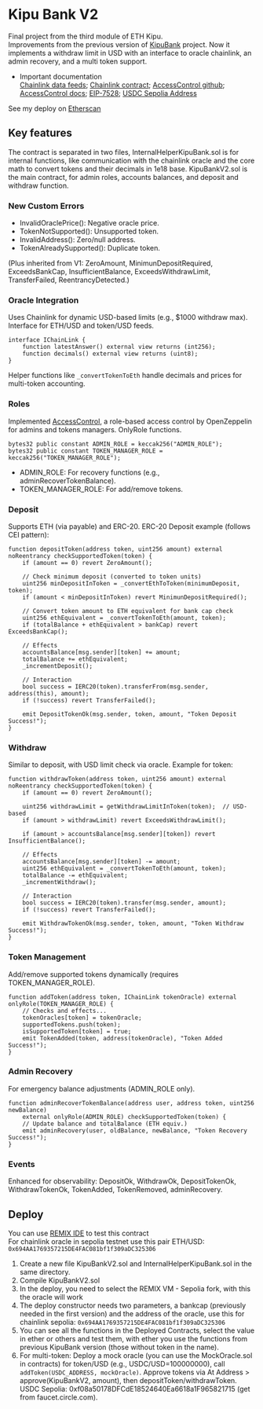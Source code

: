 # Kipu Bank V2
Final project from the third module of ETH Kipu.  
Improvements from the previous version of [KipuBank](https://github.com/JPKP-Kuhn/kipu-bank) project. Now it implements a withdraw limit in USD with an interface to oracle chainlink, an admin recovery, and a multi token support.

- Important documentation  
  [Chainlink data feeds](https://docs.chain.link/data-feeds/price-feeds/addresses?page=1&testnetPage=2);
  [Chainlink contract](https://sepolia.etherscan.io/address/0x694AA1769357215DE4FAC081bf1f309aDC325306#readContract);
  [AccessControl github](https://github.com/OpenZeppelin/openzeppelin-contracts/blob/master/contracts/access/AccessControl.sol);
  [AccessControl docs](https://docs.openzeppelin.com/contracts/3.x/access-control#using-accesscontrol);
  [EIP-7528](https://eips.ethereum.org/EIPS/eip-7528);
  [USDC Sepolia Address](https://sepolia.etherscan.io/token/0xf08a50178DFCdE18524640Ea6618a1F965821715)  

See my deploy on [Etherscan](https://sepolia.etherscan.io/tx/0x6483efa17ace29f2b672b3d8ab6f187bc1d7973d9ccb20b15006912e3c7d0c9e)

## Key features
The contract is separated in two files, InternalHelperKipuBank.sol is for internal functions, like communication with the chainlink oracle and the core math to convert tokens and their decimals in 1e18 base. KipuBankV2.sol is the main contract, for admin roles, accounts balances, and deposit and withdraw function.

### New Custom Errors
- InvalidOraclePrice(): Negative oracle price.
- TokenNotSupported(): Unsupported token.
- InvalidAddress(): Zero/null address.
- TokenAlreadySupported(): Duplicate token.

(Plus inherited from V1: ZeroAmount, MinimunDepositRequired, ExceedsBankCap, InsufficientBalance, ExceedsWithdrawLimit, TransferFailed, ReentrancyDetected.)

### Oracle Integration
Uses Chainlink for dynamic USD-based limits (e.g., $1000 withdraw max). Interface for ETH/USD and token/USD feeds.

```solidity
interface IChainLink {
    function latestAnswer() external view returns (int256);
    function decimals() external view returns (uint8);
}
```

Helper functions like `_convertTokenToEth` handle decimals and prices for multi-token accounting.

### Roles
Implemented [AccessControl](https://docs.openzeppelin.com/contracts/3.x/access-control), a role-based access control by OpenZeppelin for admins and tokens managers. OnlyRole functions.

```solidity
bytes32 public constant ADMIN_ROLE = keccak256("ADMIN_ROLE");
bytes32 public constant TOKEN_MANAGER_ROLE = keccak256("TOKEN_MANAGER_ROLE");
```

- ADMIN_ROLE: For recovery functions (e.g., adminRecoverTokenBalance).
- TOKEN_MANAGER_ROLE: For add/remove tokens.

### Deposit
Supports ETH (via payable) and ERC-20. ERC-20 Deposit example (follows CEI pattern):

```solidity
function depositToken(address token, uint256 amount) external noReentrancy checkSupportedToken(token) {
    if (amount == 0) revert ZeroAmount();
   
    // Check minimum deposit (converted to token units)
    uint256 minDepositInToken = _convertEthToToken(minimumDeposit, token);
    if (amount < minDepositInToken) revert MinimunDepositRequired();
   
    // Convert token amount to ETH equivalent for bank cap check
    uint256 ethEquivalent = _convertTokenToEth(amount, token);
    if (totalBalance + ethEquivalent > bankCap) revert ExceedsBankCap();
   
    // Effects
    accountsBalance[msg.sender][token] += amount;
    totalBalance += ethEquivalent;
    _incrementDeposit();
   
    // Interaction
    bool success = IERC20(token).transferFrom(msg.sender, address(this), amount);
    if (!success) revert TransferFailed();
   
    emit DepositTokenOk(msg.sender, token, amount, "Token Deposit Success!");
}
```

### Withdraw
Similar to deposit, with USD limit check via oracle. Example for token:

```solidity
function withdrawToken(address token, uint256 amount) external noReentrancy checkSupportedToken(token) {
    if (amount == 0) revert ZeroAmount();
    
    uint256 withdrawLimit = getWithdrawLimitInToken(token);  // USD-based
    if (amount > withdrawLimit) revert ExceedsWithdrawLimit();
    
    if (amount > accountsBalance[msg.sender][token]) revert InsufficientBalance();
    
    // Effects
    accountsBalance[msg.sender][token] -= amount;
    uint256 ethEquivalent = _convertTokenToEth(amount, token);
    totalBalance -= ethEquivalent;
    _incrementWithdraw();
    
    // Interaction
    bool success = IERC20(token).transfer(msg.sender, amount);
    if (!success) revert TransferFailed();
    
    emit WithdrawTokenOk(msg.sender, token, amount, "Token Withdraw Success!");
}
```

### Token Management
Add/remove supported tokens dynamically (requires TOKEN_MANAGER_ROLE).

```solidity
function addToken(address token, IChainLink tokenOracle) external onlyRole(TOKEN_MANAGER_ROLE) {
    // Checks and effects...
    tokenOracles[token] = tokenOracle;
    supportedTokens.push(token);
    isSupportedToken[token] = true;
    emit TokenAdded(token, address(tokenOracle), "Token Added Success!");
}
```

### Admin Recovery
For emergency balance adjustments (ADMIN_ROLE only).

```solidity
function adminRecoverTokenBalance(address user, address token, uint256 newBalance) 
    external onlyRole(ADMIN_ROLE) checkSupportedToken(token) {
    // Update balance and totalBalance (ETH equiv.)
    emit adminRecovery(user, oldBalance, newBalance, "Token Recovery Success!");
}
```

### Events
Enhanced for observability: DepositOk, WithdrawOk, DepositTokenOk, WithdrawTokenOk, TokenAdded, TokenRemoved, adminRecovery.

## Deploy
You can use [REMIX IDE](https://remix-project.org/?lang=en) to test this contract  
For chainlink oracle in sepolia testnet use this pair ETH/USD: `0x694AA1769357215DE4FAC081bf1f309aDC325306`  

1. Create a new file KipuBankV2.sol and InternalHelperKipuBank.sol in the same directory.  
2. Compile KipuBankV2.sol  
3. In the deploy, you need to select the REMIX VM - Sepolia fork, with this the oracle will work  
4. The deploy constructor needs two parameters, a bankcap (previously needed in the first version) and the address of the oracle, use this for chainlink sepolia: `0x694AA1769357215DE4FAC081bf1f309aDC325306`  
5. You can see all the functions in the Deployed Contracts, select the value in ether or others and test them, with ether you use the functions from previous KipuBank version (those without token in the name).  
6. For multi-token: Deploy a mock oracle (you can use the MockOracle.sol in contracts) for token/USD (e.g., USDC/USD=100000000), call `addToken(USDC_ADDRESS, mockOracle)`. Approve tokens via At Address > approve(KipuBankV2, amount), then depositToken/withdrawToken. USDC Sepolia: 0xf08a50178DFCdE18524640Ea6618a1F965821715 (get from faucet.circle.com).
